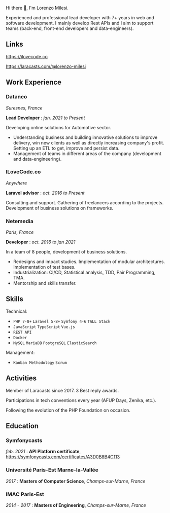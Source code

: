 Hi there 👋, I'm Lorenzo Milesi.

Experienced and professional lead developer with 7+ years in web and software development. I mainly develop Rest APIs and I aim to support teams (back-end, front-end developers and data-engineers).

## Links 

https://ilovecode.co

https://laracasts.com/@lorenzo-milesi

## Work Experience

### Dataneo
_Suresnes, France_

**Lead Developer** : _jan. 2021 to Present_

Developing online solutions for Automotive sector.
- Understanding business and building innovative solutions to improve delivery, win new clients as well as directly increasing company's profit. Setting up an ETL to get, improve and persist data.
- Management of teams in different areas of the company (development and data-engineering).

### ILoveCode.co
_Anywhere_

**Laravel advisor** : _oct. 2016 to Present_

Consulting and support. Gathering of freelancers according to the projects. Development of business solutions
on frameworks.

### Netemedia
_Paris, France_

**Developer** : _oct. 2016 to jan 2021_

In a team of 8 people, development of business solutions.
- Redesigns and impact studies. Implementation of modular architectures. Implementation of test bases.
- Industrialization: CI/CD, Statistical analysis, TDD, Pair Programming, TMA.
- Mentorship and skills transfer.

## Skills

Technical: 
- `PHP 7-8+` `Laravel 5-8+` `Symfony 4-6` `TALL Stack`
- `JavaScript` `TypeScript` `Vue.js`
- `REST API`
- `Docker`
- `MySQL` `MariaDB` `PostgreSQL` `ElasticSearch`

Management: 
- `Kanban Methodology` `Scrum`

## Activities

Member of Laracasts since 2017. 3 Best reply awards.

Participations in tech conventions every year (AFUP Days, Zenika, etc.).

Following the evolution of the PHP Foundation on occasion.

## Education

### Symfonycasts
_feb. 2021_ : 
**API Platform certificate**, https://symfonycasts.com/certificates/A3D0B8B4C113

### Université Paris-Est Marne-la-Vallée
_2017_ : 
**Masters of Computer Science**, _Champs-sur-Marne, France_

### IMAC Paris-Est
_2014 - 2017_ : 
**Masters of Engineering**,  _Champs-sur-Marne, France_
